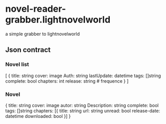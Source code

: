 # novel-reader-grabber.lightnovelworld
a simple grabber to lightnovelworld

## Json contract

### Novel list

[
  {
    title: string
    cover: image
    Auth: string
    lastUpdate: datetime
    tags: []string
    complete: bool
    chapters: int
    release: string # frequence
  }
]

### Novel

{
  title: string
  cover: image
  autor: string
  Description: string
  complete: bool
  tags: []string
  chapters: [{
    title: string
    url: string
    unread: bool
    release-date: datetime
    downloaded: bool
  }]
}
